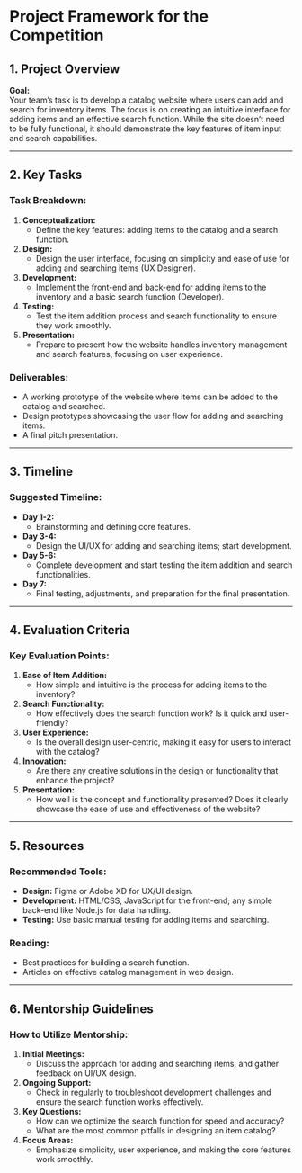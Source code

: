 # Project Framework for the Competition

## 1. Project Overview
**Goal:**  
Your team’s task is to develop a catalog website where users can add and search for inventory items. The focus is on creating an intuitive interface for adding items and an effective search function. While the site doesn’t need to be fully functional, it should demonstrate the key features of item input and search capabilities.

---

## 2. Key Tasks
### Task Breakdown:
1. **Conceptualization:**
   - Define the key features: adding items to the catalog and a search function.
2. **Design:**
   - Design the user interface, focusing on simplicity and ease of use for adding and searching items (UX Designer).
3. **Development:**
   - Implement the front-end and back-end for adding items to the inventory and a basic search function (Developer).
4. **Testing:**
   - Test the item addition process and search functionality to ensure they work smoothly.
5. **Presentation:**
   - Prepare to present how the website handles inventory management and search features, focusing on user experience.

### Deliverables:
- A working prototype of the website where items can be added to the catalog and searched.
- Design prototypes showcasing the user flow for adding and searching items.
- A final pitch presentation.

---

## 3. Timeline
### Suggested Timeline:
- **Day 1-2:** 
  - Brainstorming and defining core features.
- **Day 3-4:**
  - Design the UI/UX for adding and searching items; start development.
- **Day 5-6:**
  - Complete development and start testing the item addition and search functionalities.
- **Day 7:**
  - Final testing, adjustments, and preparation for the final presentation.

---

## 4. Evaluation Criteria
### Key Evaluation Points:
1. **Ease of Item Addition:** 
   - How simple and intuitive is the process for adding items to the inventory?
2. **Search Functionality:**
   - How effectively does the search function work? Is it quick and user-friendly?
3. **User Experience:**
   - Is the overall design user-centric, making it easy for users to interact with the catalog?
4. **Innovation:**
   - Are there any creative solutions in the design or functionality that enhance the project?
5. **Presentation:**
   - How well is the concept and functionality presented? Does it clearly showcase the ease of use and effectiveness of the website?

---

## 5. Resources
### Recommended Tools:
- **Design:** Figma or Adobe XD for UX/UI design.
- **Development:** HTML/CSS, JavaScript for the front-end; any simple back-end like Node.js for data handling.
- **Testing:** Use basic manual testing for adding items and searching.

### Reading:
- Best practices for building a search function.
- Articles on effective catalog management in web design.

---

## 6. Mentorship Guidelines
### How to Utilize Mentorship:
1. **Initial Meetings:**
   - Discuss the approach for adding and searching items, and gather feedback on UI/UX design.
2. **Ongoing Support:**
   - Check in regularly to troubleshoot development challenges and ensure the search function works effectively.
3. **Key Questions:**
   - How can we optimize the search function for speed and accuracy?
   - What are the most common pitfalls in designing an item catalog?
4. **Focus Areas:**
   - Emphasize simplicity, user experience, and making the core features work smoothly.

